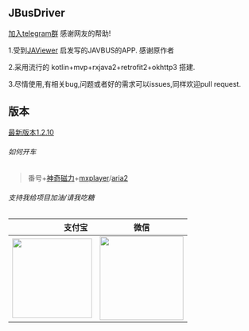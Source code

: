 JBusDriver
---

[加入telegram群](https://t.me/joinchat/HBJbEA-ka9TcWzaxjmD4hw) 感谢网友的帮助!

1.受到[JAViewer](https://github.com/SplashCodes/JAViewer) 启发写的JAVBUS的APP. 感谢原作者

2.采用流行的 kotlin+mvp+rxjava2+retrofit2+okhttp3 搭建.

3.尽情使用,有相关bug,问题或者好的需求可以issues,同样欢迎pull request.

版本
---
[最新版本1.2.10](https://github.com/Ccixyj/JBusDriver/releases)

###### 如何开车

 > 番号+[神奇磁力](https://www.coolapk.com/apk/com.magicmagnet)+[mxplayer](https://play.google.com/store/apps/details?id=com.mxtech.videoplayer.ad)/[aria2](https://github.com/aria2/aria2) 



###### 支持我给项目加油/请我吃糖

| 支付宝   |微信  |
| -----:  | :----:  |
|<img src="http://qclxyj.com/assets/pay/alipay.png" width = "160px" />|<img src="http://qclxyj.com/assets/pay/wechatpay.png" width = "168px" />|
